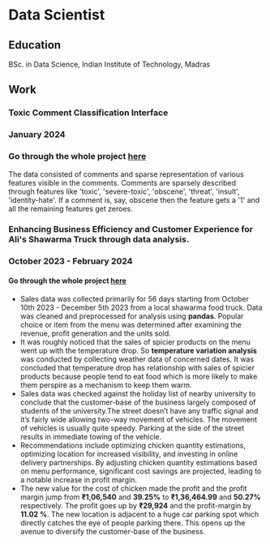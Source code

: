 # Data Scientist 


## Education 
BSc. in Data Science, Indian Institute of Technology, Madras

## Work 

### Toxic Comment Classification Interface
### January 2024
### Go through the whole project [here](https://aniketdash7.github.io/toxic_comment_classifier/)
The data consisted of comments and sparse representation of various features visible in the comments. Comments are sparsely described through features like 'toxic',
'severe-toxic', 'obscene', 'threat', 'insult', 'identity-hate'. If a comment is, say, obscene then the feature gets a '1' and all the remaining features get zeroes.   

### Enhancing Business Efficiency and Customer Experience for Ali's Shawarma Truck through data analysis. 
### October 2023 - February 2024
#### Go through the whole project [here](https://aniketdash7.github.io/business_data_management/)
- Sales data was collected primarily for 56 days starting from October 10th 2023 - December 5th 2023 from a local shawarma food truck. Data was cleaned and preprocessed for analysis using **pandas**.
  Popular choice or item from the menu was determined after examining the revenue, profit generation and the units sold.
- It was roughly noticed that the sales of spicier products on the menu went up with the temperature drop. So **temperature variation analysis** was conducted by collecting weather
  data of concerned dates. It was concluded that temperature drop has relationship with sales of spicier products because people tend to eat food which is more likely to make them perspire as a mechanism
  to keep them warm.
- Sales data was checked against the holiday list of nearby university to conclude that the customer-base of the business largely composed of students of the university.The street doesn’t have any traffic signal      and it’s fairly wide allowing two-way movement of vehicles. The movement of vehicles is usually quite speedy. Parking at the side of the street results in immediate towing of the vehicle.
- Recommendations include optimizing chicken quantity estimations, optimizing location for increased visibility, and investing in online delivery partnerships. By adjusting chicken quantity estimations based on       menu performance, significant cost savings are projected, leading to a notable increase in profit margin.
- The new value for the cost of chicken made the profit and the profit margin jump from **₹1,06,540** and **39.25%** to **₹1,36,464.99** and **50.27%** respectively. The profit goes up by **₹29,924** and the profit-margin by **11.02 %**.
  The new location is adjacent to a huge car parking spot which directly catches the eye of people parking there. This opens up the avenue to diversify the customer-base of the business. 

